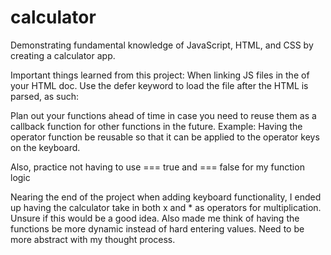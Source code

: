 # calculator

Demonstrating fundamental knowledge of JavaScript, HTML, and CSS by creating a calculator app.

Important things learned from this project:
When linking JS files in the <head> of your HTML doc.
Use the defer keyword to load the file after the HTML is parsed, as such:

<head>
  <script src="js-file.js" defer></script>
</head>

Plan out your functions ahead of time in case you need to reuse them as a callback function for other functions in the future.
Example: Having the operator function be reusable so that it can be applied to the operator keys on the keyboard.

Also, practice not having to use === true and === false for my function logic

Nearing the end of the project when adding keyboard functionality, I ended up having the calculator take in both x and \* as operators for multiplication.
Unsure if this would be a good idea. Also made me think of having the functions be more dynamic instead of hard entering values.
Need to be more abstract with my thought process.
